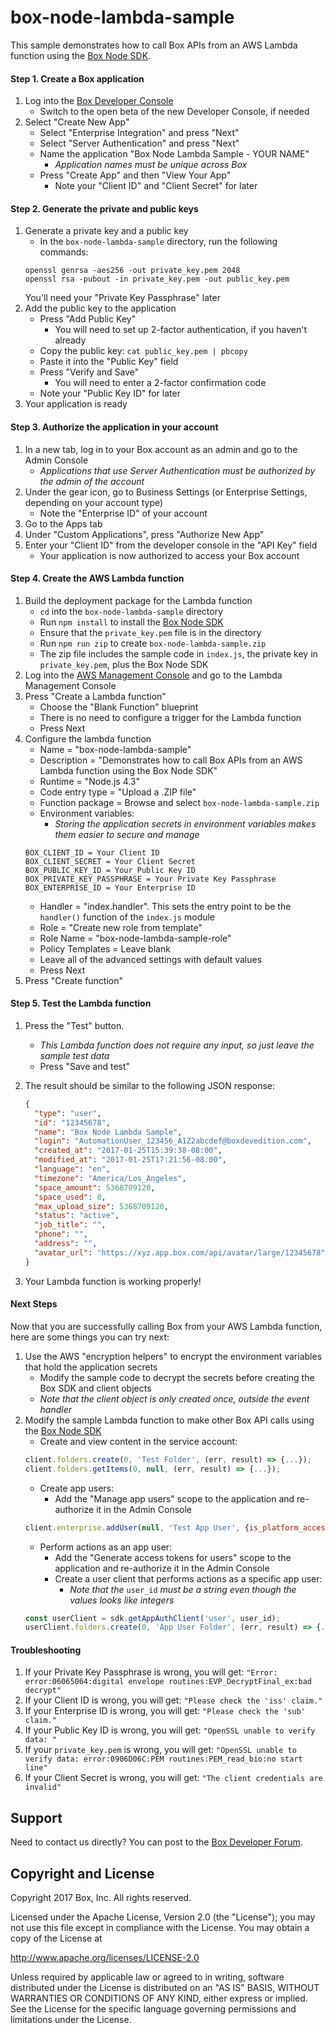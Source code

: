 # box-node-lambda-sample

This sample demonstrates how to call Box APIs from an AWS Lambda function using the [Box Node SDK](https://github.com/box/box-node-sdk).

#### Step 1. Create a Box application
1. Log into the [Box Developer Console](https://developers.box.com)
    * Switch to the open beta of the new Developer Console, if needed
2. Select "Create New App"
    * Select "Enterprise Integration" and press "Next"
    * Select "Server Authentication" and press "Next"
    * Name the application "Box Node Lambda Sample - YOUR NAME"
        * *Application names must be unique across Box*
    * Press "Create App" and then "View Your App"
        * Note your "Client ID" and "Client Secret" for later

#### Step 2. Generate the private and public keys
1. Generate a private key and a public key
    * In the `box-node-lambda-sample` directory, run the following commands:
    ```
    openssl genrsa -aes256 -out private_key.pem 2048
    openssl rsa -pubout -in private_key.pem -out public_key.pem
    ```
    You'll need your "Private Key Passphrase" later
2. Add the public key to the application
    * Press "Add Public Key"
        * You will need to set up 2-factor authentication, if you haven't already
    * Copy the public key: `cat public_key.pem | pbcopy`
    * Paste it into the "Public Key" field
    * Press "Verify and Save"
        * You will need to enter a 2-factor confirmation code
    * Note your "Public Key ID" for later
3. Your application is ready

#### Step 3. Authorize the application in your account
1. In a new tab, log in to your Box account as an admin and go to the Admin Console
    * *Applications that use Server Authentication must be authorized by the admin of the account*
2. Under the gear icon, go to Business Settings (or Enterprise Settings, depending on your account type)
    * Note the "Enterprise ID" of your account
3. Go to the Apps tab
3. Under "Custom Applications", press "Authorize New App"
4. Enter your "Client ID" from the developer console in the "API Key" field
    * Your application is now authorized to access your Box account

#### Step 4. Create the AWS Lambda function
1. Build the deployment package for the Lambda function
    * `cd` into the `box-node-lambda-sample` directory
    * Run `npm install` to install the [Box Node SDK](https://github.com/box/box-node-sdk) 
    * Ensure that the `private_key.pem` file is in the directory 
    * Run `npm run zip` to create `box-node-lambda-sample.zip`
    * The zip file includes the sample code in `index.js`, the private key in `private_key.pem`, plus the Box Node SDK
2. Log into the [AWS Management Console](https://aws.amazon.com/console) and go to the Lambda Management Console
3. Press "Create a Lambda function"
    * Choose the "Blank Function" blueprint
    * There is no need to configure a trigger for the Lambda function
    * Press Next
4. Configure the lambda function
    * Name = "box-node-lambda-sample"
    * Description = "Demonstrates how to call Box APIs from an AWS Lambda function using the Box Node SDK"
    * Runtime = "Node.js 4.3"
    * Code entry type = "Upload a .ZIP file"
    * Function package = Browse and select `box-node-lambda-sample.zip`
    * Environment variables:
        * *Storing the application secrets in environment variables makes them easier to secure and manage*
    ```
    BOX_CLIENT_ID = Your Client ID
    BOX_CLIENT_SECRET = Your Client Secret
    BOX_PUBLIC_KEY_ID = Your Public Key ID
    BOX_PRIVATE_KEY_PASSPHRASE = Your Private Key Passphrase
    BOX_ENTERPRISE_ID = Your Enterprise ID
    ```
    * Handler = "index.handler". This sets the entry point to be the `handler()` function of the `index.js` module
    * Role = "Create new role from template"
    * Role Name = "box-node-lambda-sample-role"
    * Policy Templates = Leave blank
    * Leave all of the advanced settings with default values
    * Press Next
6. Press "Create function"

#### Step 5. Test the Lambda function
1. Press the "Test" button.
    * *This Lambda function does not require any input, so just leave the sample test data*
    * Press "Save and test"
2. The result should be similar to the following JSON response:

    ```JSON
    {
      "type": "user",
      "id": "12345678",
      "name": "Box Node Lambda Sample",
      "login": "AutomationUser_123456_A1Z2abcdef@boxdevedition.com",
      "created_at": "2017-01-25T15:39:38-08:00",
      "modified_at": "2017-01-25T17:21:56-08:00",
      "language": "en",
      "timezone": "America/Los_Angeles",
      "space_amount": 5368709120,
      "space_used": 0,
      "max_upload_size": 5368709120,
      "status": "active",
      "job_title": "",
      "phone": "",
      "address": "",
      "avatar_url": "https://xyz.app.box.com/api/avatar/large/12345678"
    }
    ```

3. Your Lambda function is working properly!

#### Next Steps
Now that you are successfully calling Box from your AWS Lambda function, here are some things you can try next:

1. Use the AWS "encryption helpers" to encrypt the environment variables that hold the application secrets
    * Modify the sample code to decrypt the secrets before creating the Box SDK and client objects
    * *Note that the client object is only created once, outside the event handler*
2. Modify the sample Lambda function to make other Box API calls using the [Box Node SDK](https://github.com/box/box-node-sdk)
    * Create and view content in the service account:
    ```Javascript
    client.folders.create(0, 'Test Folder', (err, result) => {...});
    client.folders.getItems(0, null, (err, result) => {...});
    ```
    * Create app users:
        * Add the "Manage app users" scope to the application and re-authorize it in the Admin Console
    ```Javascript
    client.enterprise.addUser(null, 'Test App User', {is_platform_access_only: true}, (err, result) => {...});
    ```
    * Perform actions as an app user:
        * Add the "Generate access tokens for users" scope to the application and re-authorize it in the Admin Console
        * Create a user client that performs actions as a specific app user:
            * *Note that the* `user_id` *must be a string even though the values looks like integers*
    ```Javascript
    const userClient = sdk.getAppAuthClient('user', user_id);
    userClient.folders.create(0, 'App User Folder', (err, result) => {...});
    ```

#### Troubleshooting
1. If your Private Key Passphrase is wrong, you will get: `"Error: error:06065064:digital envelope routines:EVP_DecryptFinal_ex:bad decrypt"`
2. If your Client ID is wrong, you will get: `"Please check the 'iss' claim."`
3. If your Enterprise ID is wrong, you will get: `"Please check the 'sub' claim."`
4. If your Public Key ID is wrong, you will get: `"OpenSSL unable to verify data: "`
5. If your `private_key.pem` is wrong, you will get: `"OpenSSL unable to verify data: error:0906D06C:PEM routines:PEM_read_bio:no start line"`
6. If your Client Secret is wrong, you will get: `"The client credentials are invalid"`

Support
-------

Need to contact us directly? You can post to the
[Box Developer Forum](https://community.box.com/t5/Developer-Forum/bd-p/DeveloperForum).

Copyright and License
---------------------

Copyright 2017 Box, Inc. All rights reserved.

Licensed under the Apache License, Version 2.0 (the "License");
you may not use this file except in compliance with the License.
You may obtain a copy of the License at

   http://www.apache.org/licenses/LICENSE-2.0

Unless required by applicable law or agreed to in writing, software
distributed under the License is distributed on an "AS IS" BASIS,
WITHOUT WARRANTIES OR CONDITIONS OF ANY KIND, either express or implied.
See the License for the specific language governing permissions and
limitations under the License.